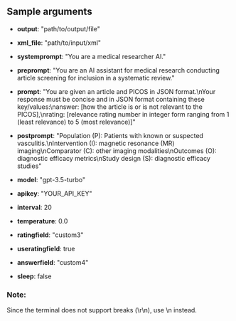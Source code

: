 ## Sample arguments
- **output**: "path/to/output/file"
- **xml_file**: "path/to/input/xml"

- **systemprompt**: "You are a medical researcher AI."

- **preprompt**: "You are an AI assistant for medical research conducting article screening for inclusion in a systematic review."

- **prompt**: "You are given an article and PICOS in JSON format.\\nYour response must be concise and in JSON format containing these key/values:\\nanswer: [how the article is or is not relevant to the PICOS],\\nrating: [relevance rating number in integer form ranging from 1 (least relevance) to 5 (most relevance)]"

- **postprompt**: "Population (P): Patients with known or suspected vasculitis.\\nIntervention (I): magnetic resonance (MR) imaging\\nComparator (C): other imaging modalities\\nOutcomes (O): diagnostic efficacy metrics\\nStudy design (S): diagnostic efficacy studies"

- **model**: "gpt-3.5-turbo"
- **apikey**: "YOUR_API_KEY"
- **interval**: 20
- **temperature**: 0.0
-  **ratingfield**: "custom3"
-  **useratingfield**: true
-  **answerfield**: "custom4"
-  **sleep**: false

### **Note**: 
Since the terminal does not support breaks (\r\n), use \\n instead.